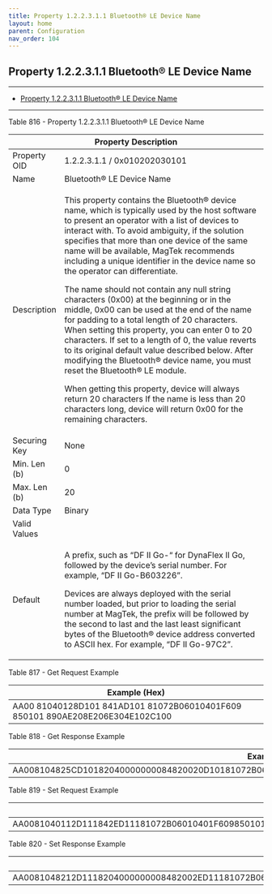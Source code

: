 ```yaml
---
title: Property 1.2.2.3.1.1 Bluetooth® LE Device Name
layout: home
parent: Configuration
nav_order: 104
---
```


## Property 1.2.2.3.1.1 Bluetooth® LE Device Name

---

- [Property 1.2.2.3.1.1 Bluetooth® LE Device Name](#property-122311-bluetooth®-le-device-name)

---


Table 816 - Property 1.2.2.3.1.1 Bluetooth® LE Device Name

<table>
<colgroup>
<col style="width: 14%" />
<col style="width: 85%" />
</colgroup>
<thead>
<tr>
<th colspan="2">Property Description</th>
</tr>
</thead>
<tbody>
<tr>
<td>Property OID</td>
<td>1.2.2.3.1.1 / 0x010202030101</td>
</tr>
<tr>
<td>Name</td>
<td>Bluetooth® LE Device Name</td>
</tr>
<tr>
<td>Description</td>
<td><p>This property contains the Bluetooth® device name, which is
typically used by the host software to present an operator with a list
of devices to interact with. To avoid ambiguity, if the solution
specifies that more than one device of the same name will be available,
MagTek recommends including a unique identifier in the device name so
the operator can differentiate.</p>
<p>The name should not contain any null string characters (0x00) at the
beginning or in the middle, 0x00 can be used at the end of the name for
padding to a total length of 20 characters. When setting this property,
you can enter 0 to 20 characters. If set to a length of 0, the value
reverts to its original default value described below. After modifying
the Bluetooth® device name, you must reset the Bluetooth® LE module.</p>
<p>When getting this property, device will always return 20 characters
If the name is less than 20 characters long, device will return 0x00 for
the remaining characters.</p></td>
</tr>
<tr>
<td>Securing Key</td>
<td>None</td>
</tr>
<tr>
<td>Min. Len (b)</td>
<td>0</td>
</tr>
<tr>
<td>Max. Len (b)</td>
<td>20</td>
</tr>
<tr>
<td>Data Type</td>
<td>Binary</td>
</tr>
<tr>
<td>Valid Values</td>
<td></td>
</tr>
<tr>
<td>Default</td>
<td><p>A prefix, such as “DF II Go-“ for DynaFlex II Go, followed by the
device’s serial number. For example, “DF II Go-B603226”.</p>
<p>Devices are always deployed with the serial number loaded, but prior
to loading the serial number at MagTek, the prefix will be followed by
the second to last and the last least significant bytes of the
Bluetooth® device address converted to ASCII hex. For example, “DF II
Go-97C2”.</p></td>
</tr>
</tbody>
</table>

Table 817 - Get Request Example

| Example (Hex) |
|----|
| AA00 81040128D101 841AD101 81072B06010401F609 850101 890AE208E206E304E102C100 |

Table 818 - Get Response Example

| Example (Hex) |
|----|
| AA008104825CD10182040000000084820020D10181072B06010401F6098501028910E10EE20CE70AE208C106943469B297A5 |

Table 819 - Set Request Example

| Example (Hex) |
|----|
| AA0081040112D111842ED11181072B06010401F609850101891EE21CE21AE318E116C11444594E41464C4558000000000000000000000000 |

Table 820 - Set Response Example

| Example (Hex) |
|----|
| AA0081048212D1118204000000008482002ED11181072B06010401F609850101891EE21CE21AE318E116C11444594E41464C4558000000000000000000000000 |

##